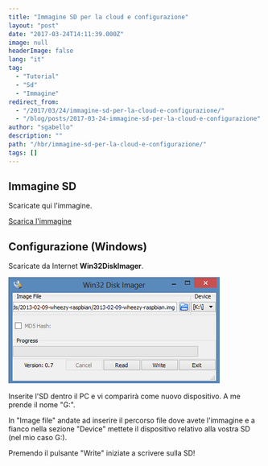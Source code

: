```yaml
---
title: "Immagine SD per la cloud e configurazione"
layout: "post"
date: "2017-03-24T14:11:39.000Z"
image: null
headerImage: false
lang: "it"
tag:
  - "Tutorial"
  - "Sd"
  - "Immagine"
redirect_from:
  - "/2017/03/24/immagine-sd-per-la-cloud-e-configurazione/"
  - "/blog/posts/2017-03-24-immagine-sd-per-la-cloud-e-configurazione"
author: "sgabello"
description: ""
path: "/hbr/immagine-sd-per-la-cloud-e-configurazione/"
tags: []
---
```


## Immagine SD

Scaricate qui l'immagine.

<a href="https://sourceforge.net/projects/hbrain/" type="button" class="btn btn-lg btn-info">Scarica l'immagine</a>

## Configurazione (Windows)

Scaricate da Internet **Win32DiskImager**.

![](./Win32-Disk-Imager-1.png)

Inserite l'SD dentro il PC e vi comparirà come nuovo dispositivo. A me prende il nome "G:".

In "Image file" andate ad inserire il percorso file dove avete l'immagine e a fianco nella sezione "Device" mettete il dispositivo relativo alla vostra SD (nel mio caso G:).

Premendo il pulsante "Write" iniziate a scrivere sulla SD!

